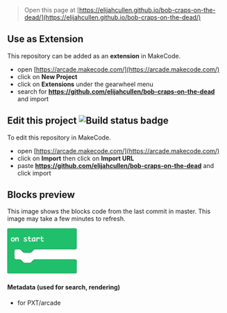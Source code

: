  


> Open this page at [https://elijahcullen.github.io/bob-craps-on-the-dead/](https://elijahcullen.github.io/bob-craps-on-the-dead/)

## Use as Extension

This repository can be added as an **extension** in MakeCode.

* open [https://arcade.makecode.com/](https://arcade.makecode.com/)
* click on **New Project**
* click on **Extensions** under the gearwheel menu
* search for **https://github.com/elijahcullen/bob-craps-on-the-dead** and import

## Edit this project ![Build status badge](https://github.com/elijahcullen/bob-craps-on-the-dead/workflows/MakeCode/badge.svg)

To edit this repository in MakeCode.

* open [https://arcade.makecode.com/](https://arcade.makecode.com/)
* click on **Import** then click on **Import URL**
* paste **https://github.com/elijahcullen/bob-craps-on-the-dead** and click import

## Blocks preview

This image shows the blocks code from the last commit in master.
This image may take a few minutes to refresh.

![A rendered view of the blocks](https://github.com/elijahcullen/bob-craps-on-the-dead/raw/master/.github/makecode/blocks.png)

#### Metadata (used for search, rendering)

* for PXT/arcade
<script src="https://makecode.com/gh-pages-embed.js"></script><script>makeCodeRender("{{ site.makecode.home_url }}", "{{ site.github.owner_name }}/{{ site.github.repository_name }}");</script>

